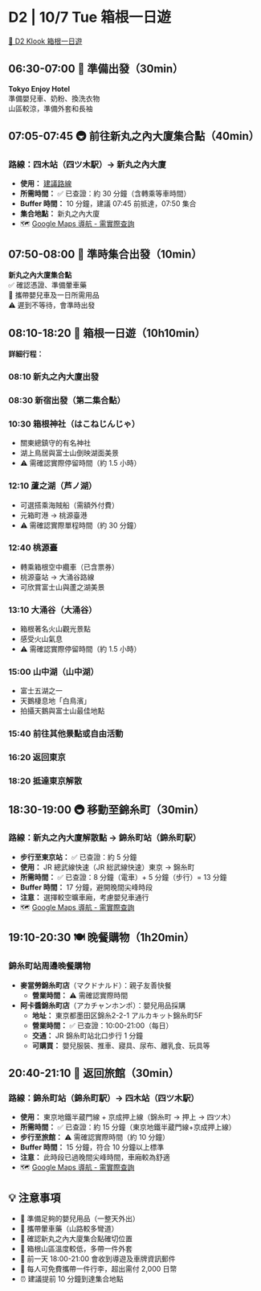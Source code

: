 # D2 | 10/7 Tue 箱根一日遊

[🚌 D2 Klook 箱根一日遊](https://www.klook.com/zh-HK/activity/124332-hakone-shrine-lake-ashi-owakudani-yamanakako-day-tour-from-tokyo/?spm=Wish.Favorite_Activity_Card_LIST&clickId=cbf8260185)

## **06:30-07:00** 🌅 準備出發（**30min**）

**Tokyo Enjoy Hotel**  
準備嬰兒車、奶粉、換洗衣物  
山區較涼，準備外套和長袖

## **07:05-07:45** 🚇 前往新丸之內大廈集合點（**40min**）

### 路線：四木站（四ツ木駅）→ 新丸之內大廈

- **使用：** [建議路線](https://maps.app.goo.gl/nf7gFQN8QKK9ANhY7)
- **所需時間：** ✅ 已查證：約 30 分鐘（含轉乘等車時間）
- **Buffer 時間：** 10 分鐘，建議 07:45 前抵達，07:50 集合
- **集合地點：** 新丸之內大廈
- 🗺️ [Google Maps 導航 - 需實際查詢](https://www.google.com/maps/dir/四ツ木駅/新丸之内ビルディング?travelmode=transit)

## **07:50-08:00** 🚌 準時集合出發（**10min**）

**新丸之內大廈集合點**  
✅ 確認憑證、準備暈車藥  
👶 攜帶嬰兒車及一日所需用品  
⚠️ 遲到不等待，會準時出發

## **08:10-18:20** 🗻 箱根一日遊（**10h10min**）

**詳細行程：**

### **08:10** 新丸之內大廈出發

### **08:30** 新宿出發（第二集合點）

### **10:30** 箱根神社（はこねじんじゃ）

- 關東總鎮守的有名神社
- 湖上鳥居與富士山倒映湖面美景
- ⚠️ 需確認實際停留時間（約 1.5 小時）

### **12:10** 蘆之湖（芦ノ湖）

- 可選搭乘海賊船（需額外付費）
- 元箱町港 → 桃源臺港
- ⚠️ 需確認實際單程時間（約 30 分鐘）

### **12:40** 桃源臺

- 轉乘箱根空中纜車（已含票券）
- 桃源臺站 → 大涌谷路線
- 可欣賞富士山與蘆之湖美景

### **13:10** 大涌谷（大涌谷）

- 箱根著名火山觀光景點
- 感受火山氣息
- ⚠️ 需確認實際停留時間（約 1.5 小時）

### **15:00** 山中湖（山中湖）

- 富士五湖之一
- 天鵝棲息地「白鳥濱」
- 拍攝天鵝與富士山最佳地點

### **15:40** 前往其他景點或自由活動

### **16:20** 返回東京

### **18:20** 抵達東京解散

## **18:30-19:00** 🚇 移動至錦糸町（**30min**）

### 路線：新丸之內大廈解散點 → 錦糸町站（錦糸町駅）

- **步行至東京站：** ✅ 已查證：約 5 分鐘
- **使用：** JR 總武線快速（JR 総武線快速）東京 → 錦糸町
- **所需時間：** ✅ 已查證：8 分鐘（電車）+ 5 分鐘（步行）= 13 分鐘
- **Buffer 時間：** 17 分鐘，避開晚間尖峰時段
- **注意：** 選擇較空曠車廂，考慮嬰兒車通行
- 🗺️ [Google Maps 導航 - 需實際查詢](https://www.google.com/maps/dir/新丸之内ビルディング/錦糸町駅?travelmode=transit)

## **19:10-20:30** 🍽️ 晚餐購物（**1h20min**）

### 錦糸町站周邊晚餐購物

- **麥當勞錦糸町店**（マクドナルド）：親子友善快餐
  - **營業時間：** ⚠️ 需確認實際時間
- **阿卡醬錦糸町店**（アカチャンホンポ）：嬰兒用品採購
  - **地址：** 東京都墨田区錦糸2-2-1 アルカキット錦糸町5F
  - **營業時間：** ✅ 已查證：10:00-21:00（每日）
  - **交通：** JR 錦糸町站北口步行 1 分鐘
  - **可購買：** 嬰兒服裝、推車、寢具、尿布、離乳食、玩具等

## **20:40-21:10** 🏨 返回旅館（**30min**）

### 路線：錦糸町站（錦糸町駅）→ 四木站（四ツ木駅）

- **使用：** 東京地鐵半蔵門線 + 京成押上線（錦糸町 → 押上 → 四ツ木）
- **所需時間：** ✅ 已查證：約 15 分鐘（東京地鐵半蔵門線+京成押上線）
- **步行至旅館：** ⚠️ 需確認實際時間（約 10 分鐘）
- **Buffer 時間：** 15 分鐘，符合 10 分鐘以上標準
- **注意：** 此時段已過晚間尖峰時間，車廂較為舒適
- 🗺️ [Google Maps 導航 - 需實際查詢](https://www.google.com/maps/dir/錦糸町駅/四ツ木駅?travelmode=transit)

## 💡 **注意事項**

- 🍼 準備足夠的嬰兒用品（一整天外出）
- 💊 攜帶暈車藥（山路較多彎道）
- 📱 確認新丸之內大廈集合點確切位置
- 🧥 箱根山區溫度較低，多帶一件外套
- 📧 前一天 18:00-21:00 會收到導遊及車牌資訊郵件
- 🎒 每人可免費攜帶一件行李，超出需付 2,000 日幣
- ⏰ 建議提前 10 分鐘到達集合地點
